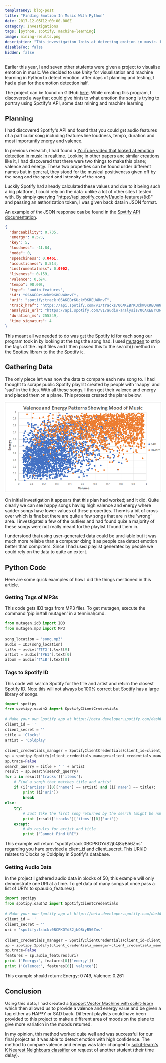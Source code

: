 ```yaml
---
templateKey: blog-post
title: "Finding Emotion In Music With Python"
date: 2017-12-05T12:00:00.000Z
category: Investigations
tags: [python, spotify, machine-learning]
image: mining-results.png
description: "This investigation looks at detecting emotion in music. Using data from Spotify I attempted to predict mood in music using Python. The script looks at valence and energy to determine where it lies on an emotional plane."
disableToc: false
hidden: false
---
```


Earlier this year, I and seven other students were given a project to visualise emotion in music. We decided to use Unity for visualisation and machine learning in Python to detect emotion. After days of planning and testing, I had a plan for the emotion detection half.

The project can be found on GitHub [here](https://github.com/shash678/Lucy-In-The-Sky-With-Emotion).
While creating this program, I discovered a way that could give hints to what emotion the song is trying to portray using Spotify's API, some data mining and machine learning

## Planning

I had discovered Spotify's API and found that you could get audio features of a particular song including features line loudness, tempo, duration and most importantly energy and valence.

In previous research, I had found a [YouTube video that looked at emotion detection in music in realtime](https://www.youtube.com/watch?v=eK0M_6LXtKo). Looking in other papers and similar creations like it, I had discovered that there were two things to make this plane; valence and energy. These two properties can be found under different names but in general, they stood for the musical positiveness given off by the song and the speed and intensity of the song.

Luckily Spotify had already calculated these values and due to it being such a big platform, I could rely on the data; unlike a lot of other sites I tested with. By simply querying "https://api.spotify.com/v1/audio-features/{id}" and passing an authorization token, I was given back data in JSON format.

An example of the JSON response can be found in the [Spotify API documentation](https://developer.spotify.com/web-api/get-audio-features/).

```json
{
  "danceability": 0.735,
  "energy": 0.578,
  "key": 5,
  "loudness": -11.84,
  "mode": 0,
  "speechiness": 0.0461,
  "acousticness": 0.514,
  "instrumentalness": 0.0902,
  "liveness": 0.159,
  "valence": 0.624,
  "tempo": 98.002,
  "type": "audio_features",
  "id": "06AKEBrKUckW0KREUWRnvT",
  "uri": "spotify:track:06AKEBrKUckW0KREUWRnvT",
  "track_href": "https://api.spotify.com/v1/tracks/06AKEBrKUckW0KREUWRnvT",
  "analysis_url": "https://api.spotify.com/v1/audio-analysis/06AKEBrKUckW0KREUWRnvT",
  "duration_ms": 255349,
  "time_signature": 4
}
```

This meant all we needed to do was get the Spotify id for each song our program took in by looking at the tags the song had. I used [mutagen](https://github.com/quodlibet/mutagen) to strip the tags of the .mp3 files and I then passed this to the search() method in the [Spotipy](https://github.com/plamere/spotipy) library to the the Spotify id.

## Gathering Data

The only piece left was now the data to compare each new song to. I had thought to scrape public Spotify playlist created by people with 'happy' and 'sad' in the titles. With all these songs, I then got their valence and energy and placed them on a plane. This process created the plane below.

![Valence and Energy Patterns Showing Mood of Music](mining-results.png)

On initial investigation it appears that this plan had worked; and it did. Quite clearly we can see happy songs having high valence and energy where sadder songs have lower values of these properties. There is a bit of cross over which is fine but there are quite a few songs that are in the 'wrong' area. I investigated a few of the outliers and had found quite a majority of these songs were not really meant for the playlist I found them in.

I understood that using user-generated data could be unreliable but it was much more reliable than a computer doing it as people can detect emotion better than computers. Since I had used playlist generated by people we could rely on the data to quite an extent.

## Python Code

Here are some quick examples of how I did the things mentioned in this article.

### Getting Tags of MP3s

This code gets ID3 tags from MP3 files. To get mutagen, execute the command 'pip install mutagen' in a terminal/cmd.

```python
from mutagen.id3 import ID3
from mutagen.mp3 import MP3

song_location = 'song.mp3'
audio = ID3(song_location)
title = audio['TIT2'].text[0]
artist = audio['TPE1'].text[0]
album = audio['TALB'].text[0]
```

### Tags to Spotify ID

This code will search Spotify for the title and artist and return the closest Spotify ID. Note this will not always be 100% correct but Spotify has a large library of songs.

```python
import spotipy
from spotipy.oauth2 import SpotifyClientCredentials

# Make your own Spotify app at https://beta.developer.spotify.com/dashboard/applications
client_id = ''
client_secret = ''
title = 'Clocks'
artist = 'Coldplay'

client_credentials_manager = SpotifyClientCredentials(client_id=client_id, client_secret=client_secret)
sp = spotipy.Spotify(client_credentials_manager=client_credentials_manager)
sp.trace=False
search_querry = title + ' ' + artist
result = sp.search(search_querry)
for i in result['tracks']['items']:
    # Find a songh that matches title and artist
    if (i['artists'][0]['name'] == artist) and (i['name'] == title):
        print (i['uri'])
        break
else:
    try:
        # Just take the first song returned by the search (might be named differently)
        print (result['tracks']['items'][0]['uri'])
    except:
        # No results for artist and title
        print ("Cannot Find URI")
```

This example will return "spotify:track:0BCPKOYdS2jbQ8iyB56Zns" regarding you have provided a client_id and client_secret. This URI/ID relates to Clocks by Coldplay in Spotify's database.

### Getting Audio Data

In the project I gathered audio data in blocks of 50; this example will only demonstrate one URI at a time. To get data of many songs at once pass a list of URI's to sp.audio_features().

```python
import spotipy
from spotipy.oauth2 import SpotifyClientCredentials

# Make your own Spotify app at https://beta.developer.spotify.com/dashboard/applications
client_id = ''
client_secret = ''
uri = 'spotify:track:0BCPKOYdS2jbQ8iyB56Zns'

client_credentials_manager = SpotifyClientCredentials(client_id=client_id, client_secret=client_secret)
sp = spotipy.Spotify(client_credentials_manager=client_credentials_manager)
sp.trace=False
features = sp.audio_features(uri)
print ('Energy:', features[0]['energy'])
print ('Calence:', features[0]['valence'])
```

This example should return: Energy: 0.749, Valence: 0.261

## Conclusion

Using this data, I had created a [Support Vector Machine with scikit-learn](https://scikit-learn.org/stable/modules/svm.html) which then allowed us to provide a valence and energy value and be given a tag either as HAPPY or SAD back. Different playlists could have been provided to this project to make a different area of moods on the plane to give more variation in the moods returned.

In my opinion, this method worked quite well and was successful for our final project as it was able to detect emotion with high confidence. The method to compare valence and energy was later changed to [scikit-learn's K Nearest Neighbours classifier](https://scikit-learn.org/stable/modules/generated/sklearn.neighbors.KNeighborsClassifier.html) on request of another student (their time delay).
